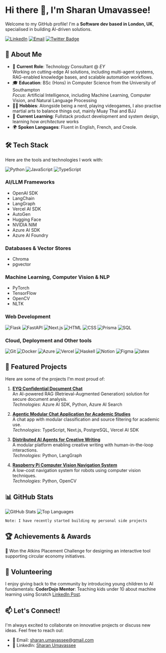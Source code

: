 # Hi there 👋, I'm Sharan Umavassee!

Welcome to my GitHub profile! I'm a **Software dev based in London, UK**, specialised in building AI-driven solutions.

[![LinkedIn](https://img.shields.io/badge/LinkedIn-0077B5?style=for-the-badge&logo=linkedin&logoColor=white)](https://www.linkedin.com/in/sharan-umavassee/)
[![Email](https://img.shields.io/badge/Email-D14836?style=for-the-badge&logo=gmail&logoColor=white)](mailto:sharan.umavassee@gmail.com)
[![Twitter Badge](https://img.shields.io/badge/Twitter-@um_sharan-1DA1F2?style=for-the-badge&logo=twitter&logoColor=white)](https://x.com/um_sharan)


## 🌟 About Me
- 💼 **Current Role**: Technology Consultant @ *EY*  
  Working on cutting-edge AI solutions, including multi-agent systems, RAG-enabled knowledge bases, and scalable automation workflows.
- 🎓 **Education**: BSc (Hons) in Computer Science from the University of Southampton \
  *Focus*: Artificial Intelligence, including Machine Learning, Computer Vision, and Natural Language Processing
- 👾🥊 **Hobbies**: Alongside being a nerd, playing videogames, I also practise martial arts to balance things out, mainly Muay Thai and BJJ
- 🌱 **Current Learning**: Fullstack product development and system design, learning how *architecture* works
- 🌍 **Spoken Languages**: Fluent in English, French, and Creole.

<!-- ## ⬆ 𝚆𝚑𝚊𝚝 𝙸'𝚖 𝚞𝚙 𝚝𝚘
- 🔨 𝙸'𝚖 𝚌𝚞𝚛𝚛𝚎𝚗𝚝𝚕𝚢...
```yaml
- Working on PyTorch!
- Developing CharaChorder Zero, free cross-platform software-based CharaChorder experience.
```
-->

## 🛠️ Tech Stack
Here are the tools and technologies I work with:

![Python](https://skillicons.dev/icons?i=py)
![JavaScript](https://skillicons.dev/icons?i=js)
![TypeScript](https://skillicons.dev/icons?i=ts)

### **AI/LLM Frameworks**
- OpenAI SDK
- LangChain
- LangGraph
- Vercel AI SDK
- AutoGen
- Hugging Face
- NVIDIA NIM
- Azure AI SDK
- Azure AI Foundry

### **Databases & Vector Stores**
- Chroma
- pgvector

### **Machine Learning, Computer Vision & NLP**
- PyTorch
- TensorFlow
- OpenCV
- NLTK


### **Web Development**
![Flask](https://skillicons.dev/icons?i=flask)
![FastAPI](https://skillicons.dev/icons?i=fastapi)
![Next.js](https://skillicons.dev/icons?i=nextjs)
![HTML](https://skillicons.dev/icons?i=html)
![CSS](https://skillicons.dev/icons?i=css)
![Prisma](https://skillicons.dev/icons?i=prisma)
![SQL](https://skillicons.dev/icons?i=postgresql,mongodb)

### **Cloud, Deployment and Other tools**
![Git](https://skillicons.dev/icons?i=git)
![Docker](https://skillicons.dev/icons?i=docker)
![Azure](https://skillicons.dev/icons?i=azure)
![Vercel](https://skillicons.dev/icons?i=vercel)
![Haskell](https://skillicons.dev/icons?i=haskell)
![Notion](https://skillicons.dev/icons?i=notion)
![Figma](https://skillicons.dev/icons?i=figma)
![latex](https://skillicons.dev/icons?i=latex)



## 🚀 Featured Projects
Here are some of the projects I'm most proud of:

1. [**EYQ Confidential Document Chat**](#)  
   An AI-powered RAG (Retrieval-Augmented Generation) solution for secure document analysis.\
   *Technologies*: Azure AI SDK, Python, Azure AI Search

3. [**Agentic Modular Chat Application for Academic Studies**](https://github.com/sharan1303/study-chat-app)  
   A chat app with modular classification and source filtering for academic use.\
   *Technologies*: TypeScript, Next.js, PostgreSQL, Vercel AI SDK

4. [**Distributed AI Agents for Creative Writing**](#)  
   A modular platform enabling creative writing with human-in-the-loop interactions.\
   *Technologies*: Python, LangGraph

5. [**Raspberry Pi Computer Vision Navigation System**](https://github.com/sharan1303/raspberrypi-computer-vision-navigation-system)  
   A low-cost navigation system for robots using computer vision techniques.  
   *Technologies*: Python, OpenCV



## 📊 GitHub Stats
![GitHub Stats](https://github-readme-stats.vercel.app/api?username=sharan1303&show_icons=true&theme=radical)
![Top Languages](https://github-readme-stats.vercel.app/api/top-langs/?username=sharan1303&layout=compact&theme=radical)

`Note: I have recently started building my personal side projects`




## 🏆 Achievements & Awards
🏅 Won the Atkins Placement Challenge for designing an interactive tool supporting circular economy initiatives.


## 🤝 Volunteering
I enjoy giving back to the community by introducing young children to AI fundamentals:
**CoderDojo Mentor**: Teaching kids under 10 about machine learning using Scratch [LinkedIn Post](https://www.linkedin.com/posts/sharan-umavassee_ai-scratch-activity-7259172549115154432-UWzs?utm_source=share&utm_medium=member_desktop&rcm=ACoAAC3VoxEBrJ1_Etlo4YU3x07VHj3fio1Ks7U).



## 📫 Let's Connect!
I'm always excited to collaborate on innovative projects or discuss new ideas. Feel free to reach out:
- 📧 Email: sharan.umavassee@gmail.com
- 💼 LinkedIn: [Sharan Umavassee](https://www.linkedin.com/in/sharan-umavassee/)
